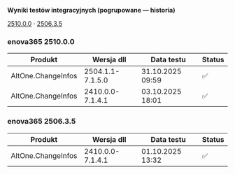 **Wyniki testów integracyjnych (pogrupowane — historia)**

[2510.0.0](#enova365-251000) · [2506.3.5](#enova365-250635)

### enova365 2510.0.0

| Produkt            | Wersja dll       | Data testu       | Status |
|--------------------|------------------|------------------|--------|
| AltOne.ChangeInfos | 2504.1.1-7.1.5.0 | 31.10.2025 09:59 | ✅      |
| AltOne.ChangeInfos | 2410.0.0-7.1.4.1 | 03.10.2025 18:01 | ✅      |

### enova365 2506.3.5

| Produkt            | Wersja dll       | Data testu       | Status |
|--------------------|------------------|------------------|--------|
| AltOne.ChangeInfos | 2410.0.0-7.1.4.1 | 01.10.2025 13:32 | ✅      |

